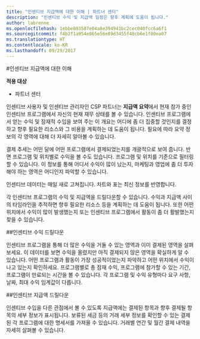```yaml
---
title: "인센티브 지급액에 대한 이해 | 파트너 센터"
description: "인센티브 수익 및 지급액 일정은 향후 계획에 도움이 됩니다."
author: labrenne
ms.openlocfilehash: 1ebbe803587e04a8e394941bc2cec040fcc6a6f1
ms.sourcegitcommit: f4b2f1a954e865e56e89d3455f48cb6e1f80ea07
ms.translationtype: HT
ms.contentlocale: ko-KR
ms.lasthandoff: 09/29/2017
---
```

#<a name="understand-your-incentives-payouts"></a>인센티브 지급액에 대한 이해

**적용 대상**

-  파트너 센터


인센티브 사용자 및 인센티브 관리자인 CSP 파트너는 **지급액 요약**에서 현재 참가 중인 인센티브 프로그램에서 자신의 현재 재무 상태를 볼 수 있습니다. 인센티브 프로그램에서 얻는 수익 및 잠재적 수입을 보여 주는 이 개요는 어디에 좀 더 집중할 것인지를 결정하고 향후 필요한 리소스와 그 비용을 계획하는 데 도움이 됩니다. 필요에 따라 요약 정보의 각 영역에 대해 더 자세히 알아볼 수 있습니다. 

결제 추세는 어떤 달에 어떤 프로그램에서 결제되었는지를 개괄적으로 보여 줍니다. 반면 프로그램 및 위치별로 수익을 볼 수도 있습니다. 프로그램 및 위치를 기준으로 필터링할 수 있습니다. 이 정보를 통해 어디서 수익이 많이 났는지, 마케팅과 영업에 좀 더 투자해야 하는 영역은 어디인지 파악할 수 있습니다.

인센티브 데이터는 매일 새로 고쳐집니다. 차트와 표는 최신 정보를 반영합니다.

각 인센티브 프로그램의 수익 및 지급액을 드릴다운할 수 있습니다. 수익과 지급액 사이의 타임라인을 추적하면 향후 필요한 리소스 등을 계획하는 데 도움이 됩니다. 또한 어떤 위치에서 수익이 많이 발생했는지 또는 인센티브 프로그램에서 활동이 좀 더 활발했는지 찾을 수 있습니다. 

##<a name="drill-down-on-incentives-earnings"></a>인센티브 수익 드릴다운

인센티브 프로그램을 통해 더 많은 수익을 거둘 수 있는 영역과 이미 결제된 영역을 살펴보세요. 이 데이터를 보면 수익을 올렸지만 아직 결제되지 않은 영역을 확실하게 알 수 있습니다.  어떤 프로그램과 활동이 가장 성공적이었는지 파악하고 어떤 위치에서 수익이 나고 있는지 확인하세요. 프로그램별로 총 잠재 수익, 프로그램에 참가할 수 있는 기간, 프로그램이 만료되는 시간을 볼 수 있습니다. 각 프로그램 및 수익 유형마다 요구 사항, 날짜, 최대 수익 임계값이 다릅니다. 

##<a name="drill-down-on-incentive-payouts"></a>인센티브 지급액 드릴다운

인센티브 수입을 다른 관점에서 볼 수 있도록 지급액에는 결제된 항목과 향후 결제될 항목의 세부 정보가 표시됩니다. 보류된 세금 등의 거래 세부 정보를 확인할 수 있는 결제된 각 프로그램에 대한 명세서를 가져올 수 있습니다. 거래별 연간 및 월간 결제 내역을 자세히 살펴볼 수 있습니다.